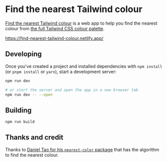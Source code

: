 # Find the nearest Tailwind colour

[Find the nearest Tailwind colour](https://find-nearest-tailwind-colour.netlify.app) is a web app to help you find the nearest colour from [the full Tailwind CSS colour palette](https://tailwindcss.com/docs/customizing-colors).

<https://find-nearest-tailwind-colour.netlify.app/>

## Developing

Once you've created a project and installed dependencies with `npm install` (or `pnpm install` or `yarn`), start a development server:

```bash
npm run dev

# or start the server and open the app in a new browser tab
npm run dev -- --open
```

## Building

```bash
npm run build
```

## Thanks and credit

Thanks to [Daniel Tao for his `nearest-color` package](https://github.com/dtao/nearest-color) that has the algorithm to find the nearest colour.
